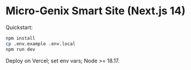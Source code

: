 # Micro‑Genix Smart Site (Next.js 14)

Quickstart:

```bash
npm install
cp .env.example .env.local
npm run dev
```

Deploy on Vercel; set env vars; Node >= 18.17.
